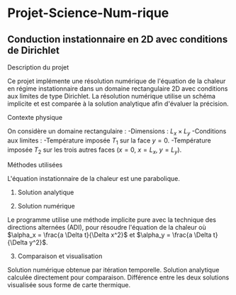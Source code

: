 # Projet-Science-Num-rique
## Conduction instationnaire en 2D avec conditions de Dirichlet

Description du projet

Ce projet implémente une résolution numérique de l'équation de la chaleur en régime instationnaire dans un domaine rectangulaire 2D avec conditions aux limites de type Dirichlet. La résolution numérique utilise un schéma implicite et est comparée à la solution analytique afin d'évaluer la précision.

Contexte physique

On considère un domaine rectangulaire :
-Dimensions : $L_x \times L_y$
-Conditions aux limites :
-Température imposée $T_1$ sur la face $y=0$.
-Température imposée $T_2$ sur les trois autres faces ($x=0$, $x=L_x$, $y=L_y$).

Méthodes utilisées

L'équation instationnaire de la chaleur est une parabolique.

1. Solution analytique


2. Solution numérique

Le programme utilise une méthode implicite pure avec la technique des directions alternées (ADI), pour résoudre l'équation de la chaleur où $\alpha_x = \frac{a \Delta t}{\Delta x^2}$ et $\alpha_y = \frac{a \Delta t}{\Delta y^2}$.

3. Comparaison et visualisation

Solution numérique obtenue par itération temporelle.
Solution analytique calculée directement pour comparaison.
Différence entre les deux solutions visualisée sous forme de carte thermique.



